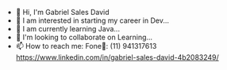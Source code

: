- 👋 Hi, I'm Gabriel Sales David
- 👀 I am interested in starting my career in Dev...
- 🌱 I am currently learning Java...
- 💞️ I'm looking to collaborate on Learning...
- 📫 How to reach me:
Fone📱: (11) 941317613
https://www.linkedin.com/in/gabriel-sales-david-4b2083249/

<!---
gabrielsalesdavid/gabrielsalesdavid is a ✨ special ✨ repository because its `README.md` (this file) appears on your GitHub profile.
You can click the Preview link to take a look at your changes.
--->
